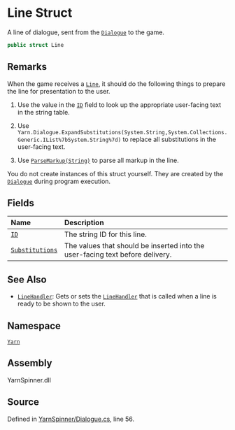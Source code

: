 <!-- This file was generated by a tool. Do not edit this file by hand. -->

# Line Struct

A line of dialogue, sent from the [`Dialogue`](/api/csharp/yarn/dialogue.md) to the
game.


```csharp
public struct Line
```
## Remarks

When the game receives a [`Line`](/api/csharp/yarn/line.md), it should do the
following things to prepare the line for presentation to the user. 

1. Use the value in the [`ID`](/api/csharp/yarn/line.id.md) field to look up the
appropriate user-facing text in the string table. 

2. Use `Yarn.Dialogue.ExpandSubstitutions(System.String,System.Collections.Generic.IList%7bSystem.String%7d)` to replace all
substitutions in the user-facing text.

3. Use [`ParseMarkup(String)`](/api/csharp/yarn/dialogue.parsemarkup-system.string-.md) to parse all markup in
the line.

You do not create instances of this struct yourself. They are
created by the [`Dialogue`](/api/csharp/yarn/dialogue.md) during program execution.




## Fields
|Name|Description|
|:---|:---|
|[`ID`](/api/csharp/yarn/line.id.md)| The string ID for this line. |
|[`Substitutions`](/api/csharp/yarn/line.substitutions.md)| The values that should be inserted into the user-facing text before delivery. |
## See Also
* [`LineHandler`](/api/csharp/yarn/dialogue.linehandler.md): 
Gets or sets the [`LineHandler`](/api/csharp/yarn/linehandler.md) that is called
when a line is ready to be shown to the user.

## Namespace
[`Yarn`](/api/csharp/yarn/README.md)

## Assembly
YarnSpinner.dll

## Source
Defined in [YarnSpinner/Dialogue.cs](https://github.com/YarnSpinnerTool/YarnSpinner//blob/develop/YarnSpinner/Dialogue.cs#L56), line 56.
